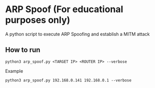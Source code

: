 # ARP Spoof (For educational purposes only)
A python script to execute ARP Spoofing and establish a MITM attack


## How to run
```
python3 arp_spoof.py <TARGET IP> <ROUTER IP> --verbose
```

Example
```
python3 arp_spoof.py 192.168.0.141 192.168.0.1 --verbose
```